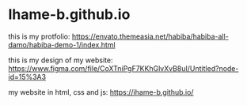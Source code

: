 # Ihame-b.github.io

 this is my protfolio: https://envato.themeasia.net/habiba/habiba-all-damo/habiba-demo-1/index.html 

 this is my design of my website: https://www.figma.com/file/CoXTniPgF7KKhGlvXvB8uI/Untitled?node-id=15%3A3
 
 my website in html, css and js: https://ihame-b.github.io/
